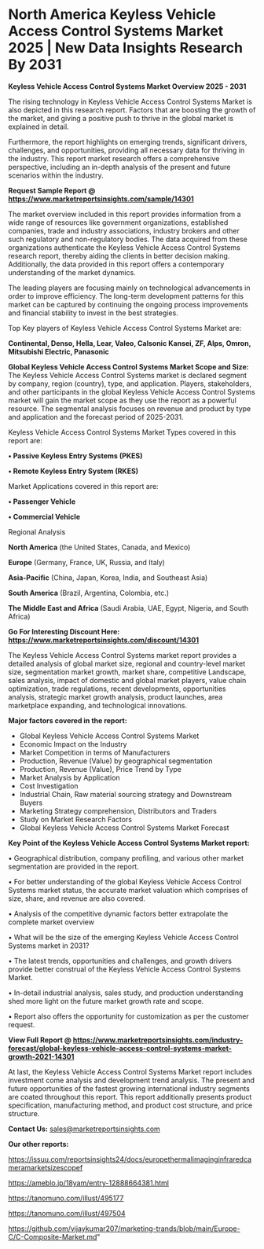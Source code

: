  # North America Keyless Vehicle Access Control Systems Market 2025 | New Data Insights Research By 2031

<Strong> Keyless Vehicle Access Control Systems Market Overview 2025 - 2031</strong>

The rising technology in Keyless Vehicle Access Control Systems Market is also depicted in this research report. Factors that are boosting the growth of the market, and giving a positive push to thrive in the global market is explained in detail.

Furthermore, the report highlights on emerging trends, significant drivers, challenges, and opportunities, providing all necessary data for thriving in the industry. This report market research offers a comprehensive perspective, including an in-depth analysis of the present and future scenarios within the industry.

<strong>Request Sample Report @ <a href=https://www.marketreportsinsights.com/sample/14301>https://www.marketreportsinsights.com/sample/14301</a></strong>

The market overview included in this report provides information from a wide range of resources like government organizations, established companies, trade and industry associations, industry brokers and other such regulatory and non-regulatory bodies. The data acquired from these organizations authenticate the Keyless Vehicle Access Control Systems research report, thereby aiding the clients in better decision making. Additionally, the data provided in this report offers a contemporary understanding of the market dynamics.

The leading players are focusing mainly on technological advancements in order to improve efficiency. The long-term development patterns for this market can be captured by continuing the ongoing process improvements and financial stability to invest in the best strategies.

Top Key players of Keyless Vehicle Access Control Systems Market are:

<strong>Continental, Denso, Hella, Lear, Valeo, Calsonic Kansei, ZF, Alps, Omron, Mitsubishi Electric, Panasonic</strong>

<strong><b>Global Keyless Vehicle Access Control Systems Market Scope and Size:</b></strong>
The Keyless Vehicle Access Control Systems market is declared segment by company, region (country), type, and application. Players, stakeholders, and other participants in the global Keyless Vehicle Access Control Systems market will gain the market scope as they use the report as a powerful resource. The segmental analysis focuses on revenue and product by type and application and the forecast period of 2025-2031.

Keyless Vehicle Access Control Systems Market Types covered in this report are:

<strong>• Passive Keyless Entry Systems (PKES)

• Remote Keyless Entry System (RKES)</strong>

Market Applications covered in this report are:

<strong>• Passenger Vehicle

• Commercial Vehicle</strong> 

Regional Analysis

<strong>North America</strong> (the United States, Canada, and Mexico)

<strong>Europe</strong> (Germany, France, UK, Russia, and Italy)

<strong>Asia-Pacific</strong> (China, Japan, Korea, India, and Southeast Asia)

<strong>South America</strong> (Brazil, Argentina, Colombia, etc.)

<strong>The Middle East and Africa</strong> (Saudi Arabia, UAE, Egypt, Nigeria, and South Africa)

<strong>Go For Interesting Discount Here: <a href=https://www.marketreportsinsights.com/discount/14301>https://www.marketreportsinsights.com/discount/14301</a></strong>

The Keyless Vehicle Access Control Systems market report provides a detailed analysis of global market size, regional and country-level market size, segmentation market growth, market share, competitive Landscape, sales analysis, impact of domestic and global market players, value chain optimization, trade regulations, recent developments, opportunities analysis, strategic market growth analysis, product launches, area marketplace expanding, and technological innovations.

<strong><b>Major factors covered in the report:</b></strong>
<ul>
  <li>Global Keyless Vehicle Access Control Systems Market </li>
  <li>Economic Impact on the Industry</li>
  <li>Market Competition in terms of Manufacturers</li>
  <li>Production, Revenue (Value) by geographical segmentation</li>
  <li>Production, Revenue (Value), Price Trend by Type</li>
  <li>Market Analysis by Application</li>
  <li>Cost Investigation</li>
  <li>Industrial Chain, Raw material sourcing strategy and Downstream Buyers</li>
  <li>Marketing Strategy comprehension, Distributors and Traders</li>
  <li>Study on Market Research Factors</li>
  <li>Global Keyless Vehicle Access Control Systems Market Forecast</li>
</ul>

<strong><b>Key Point of the Keyless Vehicle Access Control Systems Market report:</b></strong>

• Geographical distribution, company profiling, and various other market segmentation are provided in the report.

• For better understanding of the global Keyless Vehicle Access Control Systems market status, the accurate market valuation which comprises of size, share, and revenue are also covered.

• Analysis of the competitive dynamic factors better extrapolate the complete market overview

• What will be the size of the emerging Keyless Vehicle Access Control Systems market in 2031?

• The latest trends, opportunities and challenges, and growth drivers provide better construal of the Keyless Vehicle Access Control Systems Market.

• In-detail industrial analysis, sales study, and production understanding shed more light on the future market growth rate and scope.

• Report also offers the opportunity for customization as per the customer request.

<strong><b>View Full Report @ <a href=https://www.marketreportsinsights.com/industry-forecast/global-keyless-vehicle-access-control-systems-market-growth-2021-14301>https://www.marketreportsinsights.com/industry-forecast/global-keyless-vehicle-access-control-systems-market-growth-2021-14301</a></b></strong>


At last, the Keyless Vehicle Access Control Systems Market report includes investment come analysis and development trend analysis. The present and future opportunities of the fastest growing international industry segments are coated throughout this report. This report additionally presents product specification, manufacturing method, and product cost structure, and price structure.

<strong>Contact Us:</strong>
sales@marketreportsinsights.com

<strong>Our other reports:</strong>

<a href=https://issuu.com/reportsinsights24/docs/europethermalimaginginfraredcameramarketsizescopef>https://issuu.com/reportsinsights24/docs/europethermalimaginginfraredcameramarketsizescopef</a>

<a href=https://ameblo.jp/18yam/entry-12888664381.html>https://ameblo.jp/18yam/entry-12888664381.html</a>

<a href=https://tanomuno.com/illust/495177>https://tanomuno.com/illust/495177</a>

<a href=https://tanomuno.com/illust/497504>https://tanomuno.com/illust/497504</a>

<a href=https://github.com/vijaykumar207/marketing-trands/blob/main/Europe-C/C-Composite-Market.md>https://github.com/vijaykumar207/marketing-trands/blob/main/Europe-C/C-Composite-Market.md</a>"
